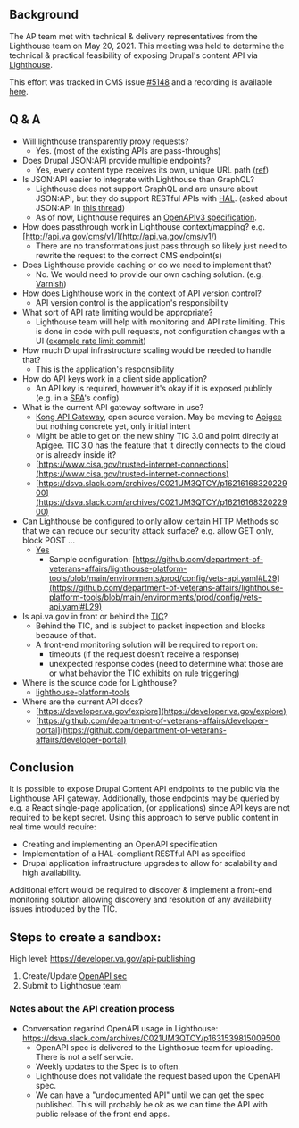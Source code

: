 ## Background

The AP team met with technical & delivery representatives from the Lighthouse team on May 20, 2021.
This meeting was held to determine the technical & practical feasibility of exposing Drupal's content API via [Lighthouse](https://developer.va.gov/).

This effort was tracked in CMS issue [#5148](https://github.com/department-of-veterans-affairs/va.gov-cms/issues/5148) and a recording is available [here](https://dsva.slack.com/archives/C021UM3QTCY/p1621533672015400?thread_ts=1621354381.005100&cid=C021UM3QTCY).

## Q & A 
*   Will lighthouse transparently proxy requests? 
    *   Yes. (most of the existing APIs are pass-throughs)
*   Does Drupal JSON:API provide multiple endpoints? 
    *   Yes, every content type receives its own, unique URL path ([ref](https://www.drupal.org/docs/core-modules-and-themes/core-modules/jsonapi-module/api-overview))
*   Is JSON:API easier to integrate with Lighthouse than GraphQL? 
    *   Lighthouse does not support GraphQL and are unsure about JSON:API, but they do support RESTful APIs with [HAL](https://en.wikipedia.org/wiki/Hypertext_Application_Language). (asked about JSON:API in [this thread](https://dsva.slack.com/archives/C021UM3QTCY/p1622657069035800))
    *   As of now, Lighthouse requires an [OpenAPIv3 specification](https://github.com/OAI/OpenAPI-Specification/blob/main/versions/3.1.0.md).
*   How does passthrough work in Lighthouse context/mapping?	e.g. [http://api.va.gov/cms/v1/](http://api.va.gov/cms/v1/)
    *   There are no transformations just pass through so likely just need to rewrite the request to the correct CMS endpoint(s)
*   Does Lighthouse provide caching or do we need to implement that?
    *   No. We would need to provide our own caching solution. (e.g. [Varnish](https://varnish-cache.org/intro/))
*   How does Lighthouse work in the context of API version control?
    *   API version control is the application's responsibility
*   What sort of API rate limiting would be appropriate?
    *   Lighthouse team will help with monitoring and API rate limiting. This is done in code with pull requests, not configuration changes with a UI ([example rate limit commit](https://github.com/department-of-veterans-affairs/lighthouse-platform-tools/commit/07ad26de1f874f80e2184f90ccdb92c66d6ee6a8))
*   How much Drupal infrastructure scaling would be needed to handle that?
    *   This is the application's responsibility
*   How do API keys work in a client side application?
    *   An API key is required, however it's okay if it is exposed publicly (e.g. in a [SPA](https://en.wikipedia.org/wiki/Single-page_application)'s config)
*   What is the current API gateway software in use?
    *   [Kong API Gateway](https://github.com/Kong/kong), open source version. May be moving to [Apigee](https://cloud.google.com/apigee/) but nothing concrete yet, only initial intent
    *   Might be able to get on the new shiny TIC 3.0 and point directly at Apigee. TIC 3.0 has the feature that it directly connects to the cloud or is already inside it?
    *   [https://www.cisa.gov/trusted-internet-connections](https://www.cisa.gov/trusted-internet-connections) 
    *   [https://dsva.slack.com/archives/C021UM3QTCY/p1621616832022900](https://dsva.slack.com/archives/C021UM3QTCY/p1621616832022900) 
*   Can Lighthouse be configured to only allow certain HTTP Methods so that we can reduce our security attack surface? e.g. allow GET only, block POST ...
    *   [Yes](https://dsva.slack.com/archives/C021UM3QTCY/p1621624998028400?thread_ts=1621614999.016700&cid=C021UM3QTCY)
        *   Sample configuration: [https://github.com/department-of-veterans-affairs/lighthouse-platform-tools/blob/main/environments/prod/config/vets-api.yaml#L29](https://github.com/department-of-veterans-affairs/lighthouse-platform-tools/blob/main/environments/prod/config/vets-api.yaml#L29) 
*   Is api.va.gov in front or behind the [TIC](https://www.cisa.gov/trusted-internet-connections)?
    *   Behind the TIC, and is subject to packet inspection and blocks because of that. 
    *   A front-end monitoring solution will be required to report on:
        *   timeouts (if the request doesn’t receive a response)
        *   unexpected response codes (need to determine what those are or what behavior the TIC exhibits on rule triggering)
*   Where is the source code for Lighthouse?
    *   [lighthouse-platform-tools](https://github.com/department-of-veterans-affairs/lighthouse-platform-tools)
*   Where are the current API docs?
    *   [https://developer.va.gov/explore](https://developer.va.gov/explore) 
    *   [https://github.com/department-of-veterans-affairs/developer-portal](https://github.com/department-of-veterans-affairs/developer-portal) 

## Conclusion

It is possible to expose Drupal Content API endpoints to the public via the Lighthouse API gateway.
Additionally, those endpoints may be queried by e.g. a React single-page application, (or applications) since API keys are not required to be kept secret.
Using this approach to serve public content in real time would require:
- Creating and implementing an OpenAPI specification
- Implementation of a HAL-compliant RESTful API as specified
- Drupal application infrastructure upgrades to allow for scalability and high availability.

Additional effort would be required to discover & implement a front-end monitoring solution allowing discovery and resolution of any availability issues introduced by the TIC.

## Steps to create a sandbox:

High level: https://developer.va.gov/api-publishing

1. Create/Update [OpenAPI sec](https://developer.va.gov/api-publishing/expectations)
2. Submit to Lighthosue team

### Notes about the API creation process

* Conversation regarind OpenAPI usage in Lighthouse: https://dsva.slack.com/archives/C021UM3QTCY/p1631539815009500
  * OpenAPI spec is delivered to the Lighthosue team for uploading.  There is not a self servcie.
  * Weekly updates to the Spec is to often.
  * Lighthouse does not validate the request based upon the OpenAPI spec.
  * We can have a "undocumented API" until we can get the spec published.  This will probably be ok as we can time the API with public release of the front end apps.

